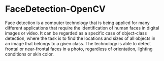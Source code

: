 # FaceDetection-OpenCV
Face detection is a computer technology that is being applied for many different applications that require the identification of human faces in digital images or video. It can be regarded as a specific case of object-class detection, where the task is to find the locations and sizes of all objects in an image that belongs to a given class. The technology is able to detect frontal or near-frontal faces in a photo, regardless of orientation, lighting conditions or skin color.
